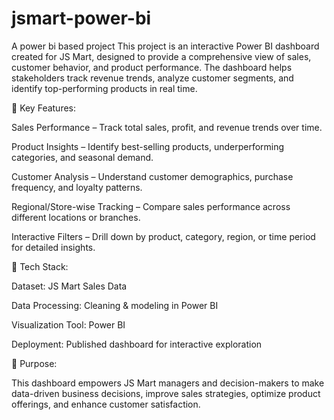 # jsmart-power-bi
A power bi based project
This project is an interactive Power BI dashboard created for JS Mart, designed to provide a comprehensive view of sales, customer behavior, and product performance. The dashboard helps stakeholders track revenue trends, analyze customer segments, and identify top-performing products in real time.

🔹 Key Features:

Sales Performance – Track total sales, profit, and revenue trends over time.

Product Insights – Identify best-selling products, underperforming categories, and seasonal demand.

Customer Analysis – Understand customer demographics, purchase frequency, and loyalty patterns.

Regional/Store-wise Tracking – Compare sales performance across different locations or branches.

Interactive Filters – Drill down by product, category, region, or time period for detailed insights.

🔹 Tech Stack:

Dataset: JS Mart Sales Data

Data Processing: Cleaning & modeling in Power BI

Visualization Tool: Power BI

Deployment: Published dashboard for interactive exploration

🔹 Purpose:

This dashboard empowers JS Mart managers and decision-makers to make data-driven business decisions, improve sales strategies, optimize product offerings, and enhance customer satisfaction.
